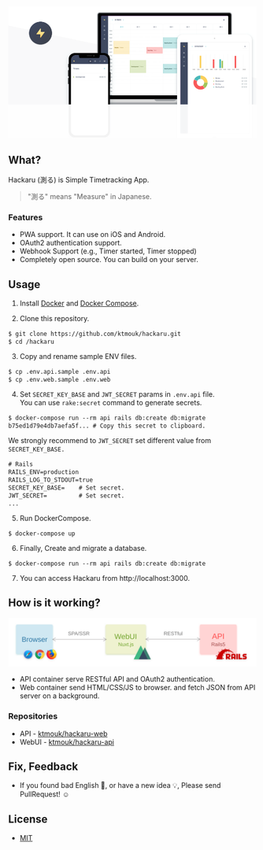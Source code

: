 ![Header](./docs/images/header.png)

## What?
Hackaru (測る) is Simple Timetracking App.  
> "測る" means "Measure" in Japanese.

### Features

- PWA support. It can use on iOS and Android.
- OAuth2 authentication support.
- Webhook Support (e.g., Timer started, Timer stopped)
- Completely open source. You can build on your server.

## Usage

1. Install [Docker](https://docs.docker.com/install/) and [Docker Compose](https://docs.docker.com/compose/install/).

2. Clone this repository.
```
$ git clone https://github.com/ktmouk/hackaru.git
$ cd /hackaru
```

3. Copy and rename sample ENV files.
```
$ cp .env.api.sample .env.api
$ cp .env.web.sample .env.web
```

4. Set `SECRET_KEY_BASE` and `JWT_SECRET` params in `.env.api` file.  
You can use `rake:secret` command to generate secrets.  
```
$ docker-compose run --rm api rails db:create db:migrate
b75ed1d79e4db7aefa5f... # Copy this secret to clipboard.
```
We strongly recommend to `JWT_SECRET` set different value from `SECRET_KEY_BASE.`  
```
# Rails
RAILS_ENV=production
RAILS_LOG_TO_STDOUT=true
SECRET_KEY_BASE=    # Set secret.
JWT_SECRET=         # Set secret.
...
```
5. Run DockerCompose.
```
$ docker-compose up
```
6. Finally, Create and migrate a database.
```
$ docker-compose run --rm api rails db:create db:migrate
```
7. You can access Hackaru from http://localhost:3000.

## How is it working?
![Architecture](./docs/images/architecture.svg)

- API container serve RESTful API and OAuth2 authentication.
- Web container send HTML/CSS/JS to browser. and fetch JSON from API server on a background.

### Repositories
- API - [ktmouk/hackaru-web](https://github.com/ktmouk/hackaru-web)
- WebUI - [ktmouk/hackaru-api](https://github.com/ktmouk/hackaru-api)

## Fix, Feedback
- If you found bad English :memo:, or have a new idea :bulb:, Please send PullRequest! :relaxed:

## License
- [MIT](./LICENSE)
